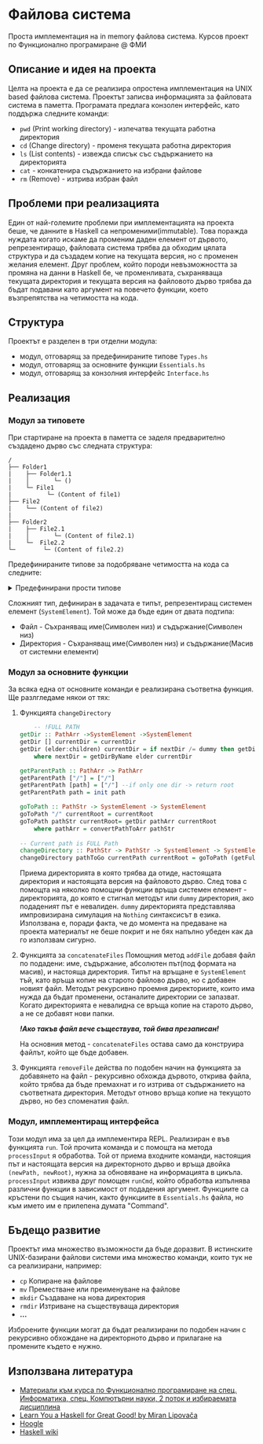 # Файлова система

Проста имплементация на in memory файлова система. Курсов проект по Функционално програмиране @ ФМИ

## Описание и идея на проекта

Целта на проекта е да се реализира опростена имплементация на UNIX based файлова система. Проектът записва информацията за файловата система в паметта. Програмата предлага конзолен интерфейс, като поддържа следните команди:  

- `pwd` (Print working directory) - изпечатва текущата работна директория
- `cd` (Change directory) - променя текущата работна директория
- `ls` (List contents) - извежда списък със съдържанието на директорията
- `cat` - конкатенира съдържанието на избрани файлове
- `rm` (Remove) - изтрива избран файл

## Проблеми при реализацията

Един от най-големите проблеми при имплементацията на проекта беше, че данните в Haskell са непроменими(immutable). Това поражда нуждата когато искаме да променим даден елемент от дървото, репрезентиращо, файловата система трябва да обходим цялата структура и да създадем копие на текущата версия, но с променен желания елемент. Друг проблем, който породи невъзможността за промяна на данни в Haskell бе, че променливата, съхраняваща текущата директория и текущата версия на файловото дърво трябва да бъдат подавани като аргумент на повечето функции, което възпрепятства на четимостта на кода.

## Структура

Проектът е разделен в три отделни модула:

- модул, отговарящ за предефинираните типове `Types.hs`
- модул, отговарящ за основните функции `Essentials.hs`
- модул, отговарящ за конзолния интерфейс `Interface.hs`

## Реализация

### Модул за типовете

При стартиране на проекта в паметта се заделя предварително създадено дърво със следната структура:

```
/
├── Folder1
|    ├── Folder1.1
|    │       └─ ()
|    └─ File1
|          └─ (Content of file1)
├── File2
|    └── (Content of file2)
|
├── Folder2
|    ├── File2.1
|    │       └─ (Content of file2.1)
|    └─  File2.2
└─        └─ (Content of file2.2)
```
Предефинираните типове за подобряване четимостта на кода са следните:
<details><summary>Предефинирани прости типове </summary>

<p>

        type Content = String
        type FileName = String
        type DirName = String
        type PathStr = String
        type PathArr = [PathStr]

</p>
Простите типове са предефиирани с цел по-добра четимост. Нуждата от два типа за път - с масив и символен низ, произлиза от удобството на използването рекурсия, използвайки списъци в Haskell.
</details>

Сложният тип, дефиниран в задачата е типът, репрезентиращ системен елемент (`SystemElement`). Той може да бъде един от двата подтипа:

- Файл - Съхраняващ име(Символен низ) и съдържание(Символен низ)
- Директория - Съхраняващ име(Символен низ) и съдържание(Масив от системни елементи)

### Модул за основните функции

За всяка една от основните команди е реализирана съответна функция. Ще разлгледаме някои от тях:

1. Функцията `changeDirectory` 
    ```haskell 
        -- !FULL PATH
    getDir :: PathArr ->SystemElement ->SystemElement
    getDir [] currentDir = currentDir
    getDir (elder:children) currentDir = if nextDir /= dummy then getDir children nextDir else dummy
        where nextDir = getDirByName elder currentDir

    getParentPath :: PathArr -> PathArr
    getParentPath ["/"] = ["/"]
    getParentPath [path] = ["/"] --if only one dir -> return root
    getParentPath path = init path

    goToPath :: PathStr -> SystemElement -> SystemElement
    goToPath "/" currentRoot = currentRoot
    goToPath pathStr currentRoot= getDir pathArr currentRoot
        where pathArr = convertPathToArr pathStr
  
    -- Current path is FULL Path
    changeDirectory :: PathStr -> PathStr -> SystemElement -> SystemElement
    changeDirectory pathToGo currentPath currentRoot = goToPath (getFullPath currentPath pathToGo) currentRoot
    ```

    Приема директорията в която трябва да отиде, настоящата директория и настоящата версия на файловото дърво. След това с помощта на няколко помощни функции връща системен елемент - директорията, до която е стигнал методът или `dummy` директория, ако подаденият път е невалиден.
    `dummy` директорията представлява импровизирана симулация на `Nothing` синтаксисът в езика. Използвана е, поради факта, че до момента на предаване на проекта материалът не беше покрит и не бях напълно убеден как да го използвам сигурно.
2. Функцията за `concatenateFiles`
    Помощния метод `addFile` добавя файл по подадени: име, съдържание, абсолютен път(под формата на масив), и настояща директория. Типът на връщане е `SystemElement` тъй, като връща копие на старото файлово дърво, но с добавен новият файл. Методът рекурсивно проемня директориите, които има нужда да бъдат променени, останалите директории се запазват. Когато директорията е невалидна се връща копие на старото дърво, а не се добавят нови папки.

    ***!Ако такъв файл вече съществува, той бива презаписан!***

    На основния метод - `concatenateFiles` остава само да конструира файлът, който ще бъде добавен.

3. Функцията `removeFile` действа по подобен начин на функцията за добавянето на файл - рекурсивно обхожда дървото, открива файла, който трябва да бъде премахнат и го изтрива от съдържанието на съответната директория. Методът отново връща копие на текущото дърво, но без споменатия файл.

### Модул, имплементиращ интерфейса

Този модул има за цел да имплементира REPL. Реализиран е във функцията `run`. Той прочита команда и с помощта на метода `processInput` я обработва. Той от приема входните команди, настоящия път и настоящата версия на директорното дърво и връща двойка `(newPath, newRoot)`, нужна за обновяване на информацията в цикъла. `processInput` извиква друг помощен `runCmd`, който обработва изпълнява различни функции в зависимост от подадения аргумент. Функциите са кръстени по същия начин, както функциите в `Essentials.hs` файла, но към името им е прилепена думата "Command".

## Бъдещо развитие

Проектът има множество възможности да бъде доразвит. В истинските UNIX-базирани файлови системи има множество команди, които тук не са реализирани, например:

- `cp` Копиране на файлове
- `mv` Преместване или преименуване на файлове
- `mkdir` Създаване на нова директория
- `rmdir` Изтриване на съществуваща директория
- **...**

Изброените функции могат да бъдат реализирани по подобен начин с рекурсивно обхождане на директорното дърво и прилагане на промените където е нужно.

## Използвана литература

- [Материали към курса по Функционално програмиране на спец. Информатика, спец. Компютърни науки, 2 поток и избираемата дисциплина](https://github.com/triffon/fp-2021-22)
- [Learn You a Haskell for Great Good! by Miran Lipovača](http://learnyouahaskell.com/)
- [Hoogle](https://hoogle.haskell.org/)
- [Haskell wiki](https://hoogle.haskell.org/)

